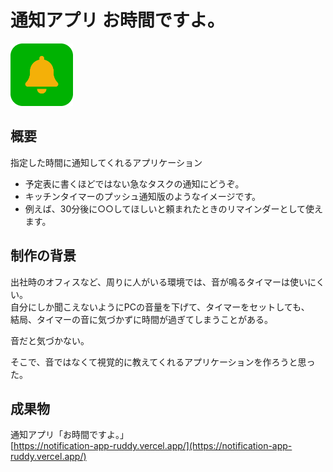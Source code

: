 # 通知アプリ お時間ですよ。

<img src='/public/logo192.png' height='100'><br />

## 概要
指定した時間に通知してくれるアプリケーション
- 予定表に書くほどではない急なタスクの通知にどうぞ。
- キッチンタイマーのプッシュ通知版のようなイメージです。
- 例えば、30分後に○○してほしいと頼まれたときのリマインダーとして使えます。

## 制作の背景
出社時のオフィスなど、周りに人がいる環境では、音が鳴るタイマーは使いにくい。<br />
自分にしか聞こえないようにPCの音量を下げて、タイマーをセットしても、<br />
結局、タイマーの音に気づかずに時間が過ぎてしまうことがある。<br />

音だと気づかない。

そこで、音ではなくて視覚的に教えてくれるアプリケーションを作ろうと思った。

## 成果物
通知アプリ「お時間ですよ。」<br />
[https://notification-app-ruddy.vercel.app/](https://notification-app-ruddy.vercel.app/)<br />
